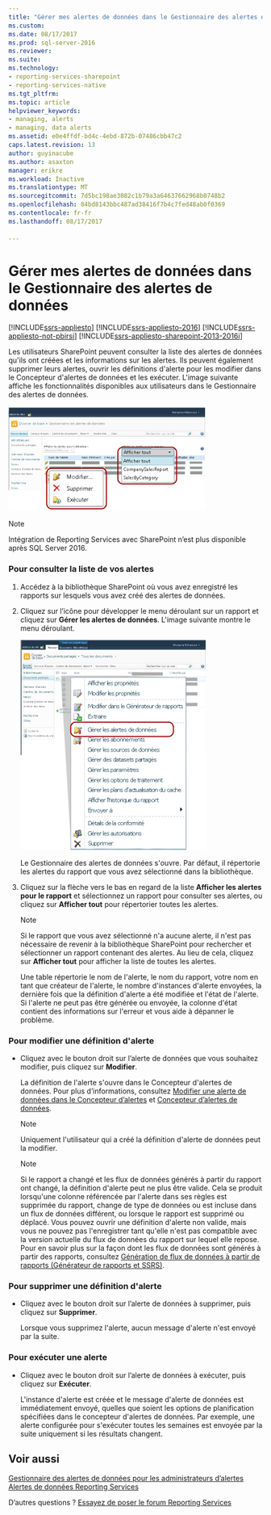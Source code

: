 ```yaml
---
title: "Gérer mes alertes de données dans le Gestionnaire des alertes de données | Documents Microsoft"
ms.custom: 
ms.date: 08/17/2017
ms.prod: sql-server-2016
ms.reviewer: 
ms.suite: 
ms.technology:
- reporting-services-sharepoint
- reporting-services-native
ms.tgt_pltfrm: 
ms.topic: article
helpviewer_keywords:
- managing, alerts
- managing, data alerts
ms.assetid: e0e4ffdf-bd4c-4ebd-872b-07486cbb47c2
caps.latest.revision: 13
author: guyinacube
ms.author: asaxton
manager: erikre
ms.workload: Inactive
ms.translationtype: MT
ms.sourcegitcommit: 7d5bc198ae3082c1b79a3a64637662968b0748b2
ms.openlocfilehash: 84bd8143bbc487ad38416f7b4c7fed48ab0f0369
ms.contentlocale: fr-fr
ms.lasthandoff: 08/17/2017

---
```

# <a name="manage-my-data-alerts-in-data-alert-manager"></a>Gérer mes alertes de données dans le Gestionnaire des alertes de données

[!INCLUDE[ssrs-appliesto](../includes/ssrs-appliesto.md)] [!INCLUDE[ssrs-appliesto-2016](../includes/ssrs-appliesto-2016.md)] [!INCLUDE[ssrs-appliesto-not-pbirsi](../includes/ssrs-appliesto-not-pbirs.md)] [!INCLUDE[ssrs-appliesto-sharepoint-2013-2016i](../includes/ssrs-appliesto-sharepoint-2013-2016.md)]

Les utilisateurs SharePoint peuvent consulter la liste des alertes de données qu'ils ont créées et les informations sur les alertes. Ils peuvent également supprimer leurs alertes, ouvrir les définitions d'alerte pour les modifier dans le Concepteur d'alertes de données et les exécuter. L'image suivante affiche les fonctionnalités disponibles aux utilisateurs dans le Gestionnaire des alertes de données.

 ![Fonctionnalités du gestionnaire pour les utilisateurs SharePoint d’alerte](../reporting-services/media/rs-alertmanageriw.gif "des fonctionnalités de gestionnaire d’alertes pour les utilisateurs SharePoint")

> [!NOTE]
> Intégration de Reporting Services avec SharePoint n’est plus disponible après SQL Server 2016.

### <a name="to-view-a-list-of-your-alerts"></a>Pour consulter la liste de vos alertes  
  
1.  Accédez à la bibliothèque SharePoint où vous avez enregistré les rapports sur lesquels vous avez créé des alertes de données.  
  
2.  Cliquez sur l’icône pour développer le menu déroulant sur un rapport et cliquez sur **Gérer les alertes de données**. L'image suivante montre le menu déroulant.  
  
     ![Ouvrez le Gestionnaire des alertes à partir du menu contextuel du rapport](../reporting-services/media/rs-openalertmanager.gif "Ouvrez Gestionnaire des alertes à partir du menu contextuel du rapport")  
  
     Le Gestionnaire des alertes de données s'ouvre. Par défaut, il répertorie les alertes du rapport que vous avez sélectionné dans la bibliothèque.  
  
3.  Cliquez sur la flèche vers le bas en regard de la liste **Afficher les alertes pour le rapport** et sélectionnez un rapport pour consulter ses alertes, ou cliquez sur **Afficher tout** pour répertorier toutes les alertes.  
  
    > [!NOTE]  
    >  Si le rapport que vous avez sélectionné n'a aucune alerte, il n'est pas nécessaire de revenir à la bibliothèque SharePoint pour rechercher et sélectionner un rapport contenant des alertes. Au lieu de cela, cliquez sur **Afficher tout** pour afficher la liste de toutes les alertes.  
  
     Une table répertorie le nom de l'alerte, le nom du rapport, votre nom en tant que créateur de l'alerte, le nombre d'instances d'alerte envoyées, la dernière fois que la définition d'alerte a été modifiée et l'état de l'alerte. Si l'alerte ne peut pas être générée ou envoyée, la colonne d'état contient des informations sur l'erreur et vous aide à dépanner le problème.  
  
### <a name="to-edit-an-alert-definition"></a>Pour modifier une définition d'alerte  
  
-   Cliquez avec le bouton droit sur l’alerte de données que vous souhaitez modifier, puis cliquez sur **Modifier**.  
  
     La définition de l'alerte s'ouvre dans le Concepteur d'alertes de données. Pour plus d’informations, consultez [Modifier une alerte de données dans le Concepteur d’alertes](../reporting-services/edit-a-data-alert-in-alert-designer.md) et [Concepteur d’alertes de données](../reporting-services/data-alert-designer.md).  
  
    > [!NOTE]  
    >  Uniquement l'utilisateur qui a créé la définition d'alerte de données peut la modifier.  
  
    > [!NOTE]  
    >  Si le rapport a changé et les flux de données générés à partir du rapport ont changé, la définition d'alerte peut ne plus être valide. Cela se produit lorsqu'une colonne référencée par l'alerte dans ses règles est supprimée du rapport, change de type de données ou est incluse dans un flux de données différent, ou lorsque le rapport est supprimé ou déplacé. Vous pouvez ouvrir une définition d'alerte non valide, mais vous ne pouvez pas l'enregistrer tant qu'elle n'est pas compatible avec la version actuelle du flux de données du rapport sur lequel elle repose. Pour en savoir plus sur la façon dont les flux de données sont générés à partir des rapports, consultez [Génération de flux de données à partir de rapports &#40;Générateur de rapports et SSRS&#41;](../reporting-services/report-builder/generating-data-feeds-from-reports-report-builder-and-ssrs.md).  
  
### <a name="to-delete-an-alert-definition"></a>Pour supprimer une définition d'alerte  
  
-   Cliquez avec le bouton droit sur l’alerte de données à supprimer, puis cliquez sur **Supprimer**.  
  
     Lorsque vous supprimez l'alerte, aucun message d'alerte n'est envoyé par la suite.  
  
### <a name="to-run-an-alert"></a>Pour exécuter une alerte  
  
-   Cliquez avec le bouton droit sur l’alerte de données à exécuter, puis cliquez sur **Exécuter**.  
  
     L'instance d'alerte est créée et le message d'alerte de données est immédiatement envoyé, quelles que soient les options de planification spécifiées dans le concepteur d'alertes de données. Par exemple, une alerte configurée pour s'exécuter toutes les semaines est envoyée par la suite uniquement si les résultats changent.  

## <a name="see-also"></a>Voir aussi

[Gestionnaire des alertes de données pour les administrateurs d’alertes](../reporting-services/data-alert-manager-for-alerting-administrators.md)   
[Alertes de données Reporting Services](../reporting-services/reporting-services-data-alerts.md)  

D’autres questions ? [Essayez de poser le forum Reporting Services](http://go.microsoft.com/fwlink/?LinkId=620231)

